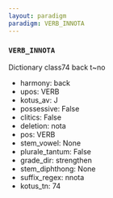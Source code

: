 ```yaml
---
layout: paradigm
paradigm: VERB_INNOTA
---
```

### ` VERB_INNOTA `

Dictionary class74 back t~no
* harmony: back
* upos: VERB
* kotus_av: J
* possessive: False
* clitics: False
* deletion: nota
* pos: VERB
* stem_vowel: None
* plurale_tantum: False
* grade_dir: strengthen
* stem_diphthong: None
* suffix_regex: nnota
* kotus_tn: 74
